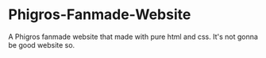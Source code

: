 # Phigros-Fanmade-Website
A Phigros fanmade website that made with pure html and css.
It's not gonna be good website so.
